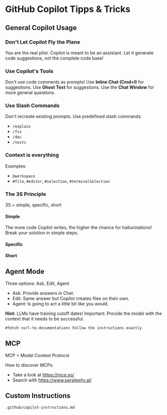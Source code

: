 # GitHub Copilot Tipps & Tricks

## General Copilot Usage

### Don't Let Copilot Fly the Plane

You are the real pilot. Copilot is meant to be an assistant.
Let it generate code suggestions, not the complete code base!

### Use Copilot's Tools

Don't use code comments as prompts!
Use **Inline Chat (Cmd+I)** for suggestions.
Use **Ghost Text** for suggestions.
Use the **Chat Window** for more general questions.

### Use Slash Commands

Don't recreate existing prompts. Use predefined slash commands.

* `/explain`
* `/fix`
* `/doc`
* `/tests`

### Context is everything

Examples:

* `@workspace`
* `#file`, `#editor`, `#selection`, `#terminalSelection`

### The 3S Principle

3S = simple, specific, short

#### Simple

The more code Copilot writes, the higher the chance for hallucinations!
Break your solution in simple steps.

#### Specific

#### Short

## Agent Mode

Three options: Ask, Edit, Agent

* Ask: Provide answers in Chat.
* Edit: Same answer but Copilot creates files on their own.
* Agent: Is going to act a little bit like you would.

**Hint:** LLMs have training cutoff dates! Important: Provide the model with the context that it needs to be successful.

```shell
#fetch <url-to-documentation> Follow the instructions exactly
```

## MCP

MCP = Model Context Protocol

How to discover MCPs:

* Take a look at https://mcp.so/
* Search with https://www.perplexity.ai/

## Custom Instructions

`.github/copilot-instructions.md`